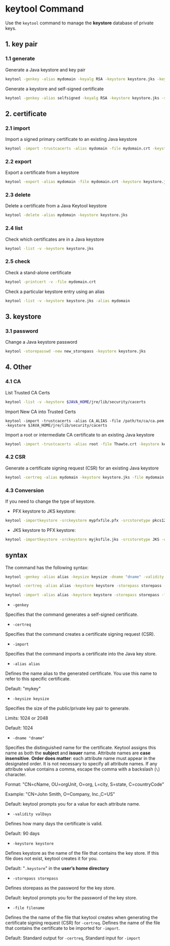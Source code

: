 # keytool Command

Use the `keytool` command to manage the **keystore** database of private keys.

## 1. key pair

### 1.1 generate

Generate a Java keystore and key pair

```bash
keytool -genkey -alias mydomain -keyalg RSA -keystore keystore.jks -keysize 2048
```

Generate a keystore and self-signed certificate

```bash
keytool -genkey -alias selfsigned -keyalg RSA -keystore keystore.jks -storepass password -validity 360 -keysize 2048
```

## 2. certificate

### 2.1 import

Import a signed primary certificate to an existing Java keystore

```bash
keytool -import -trustcacerts -alias mydomain -file mydomain.crt -keystore keystore.jks
```

### 2.2 export 

Export a certificate from a keystore

```bash
keytool -export -alias mydomain -file mydomain.crt -keystore keystore.jks
```

### 2.3 delete

Delete a certificate from a Java Keytool keystore

```bash
keytool -delete -alias mydomain -keystore keystore.jks
```

### 2.4 list

Check which certificates are in a Java keystore

```bash
keytool -list -v -keystore keystore.jks
```

### 2.5 check

Check a stand-alone certificate

```bash
keytool -printcert -v -file mydomain.crt
```

Check a particular keystore entry using an alias

```bash
keytool -list -v -keystore keystore.jks -alias mydomain
```

## 3. keystore

### 3.1 password

Change a Java keystore password

```bash
keytool -storepasswd -new new_storepass -keystore keystore.jks
```

## 4. Other

### 4.1 CA

List Trusted CA Certs

```bash
keytool -list -v -keystore $JAVA_HOME/jre/lib/security/cacerts
```

Import New CA into Trusted Certs

```
keytool -import -trustcacerts -alias CA_ALIAS -file /path/to/ca/ca.pem -keystore $JAVA_HOME/jre/lib/security/cacerts
```

Import a root or intermediate CA certificate to an existing Java keystore

```bash
keytool -import -trustcacerts -alias root -file Thawte.crt -keystore keystore.jks
```


### 4.2 CSR

Generate a certificate signing request (CSR) for an existing Java keystore

```bash
keytool -certreq -alias mydomain -keystore keystore.jks -file mydomain.csr
```

### 4.3 Conversion

If you need to change the type of keystore.

- PFX keystore to JKS keystore:

```bash
keytool -importkeystore -srckeystore mypfxfile.pfx -srcstoretype pkcs12 -destkeystore newjkskeystore.jks -deststoretype JKS
```

- JKS keystore to PFX keystore:

```bash
keytool -importkeystore -srckeystore myjksfile.jks -srcstoretype JKS -deststoretype PKCS12 -destkeystore newpfxkeystore.pfx
```






## syntax

The command has the following syntax:

```bash
keytool -genkey -alias alias -keysize keysize -dname "dname" -validity valDays -keystore keystore -storepass storepass

keytool -certreq -alias alias -keystore keystore -storepass storepass -file filename

keytool -import -alias alias -keystore keystore -storepass storepass -file filename
```

- `-genkey`

Specifies that the command generates a self-signed certificate.

- `-certreq`

Specifies that the command creates a certificate signing request (CSR).

- `-import`

Specifies that the command imports a certificate into the Java key store.

- `-alias alias`

Defines the name alias to the generated certificate. You use this name to refer to this specific certificate.

Default: "mykey"

- `-keysize keysize`

Specifies the size of the public/private key pair to generate.

Limits: 1024 or 2048

Default: 1024

- `-dname "dname"`

Specifies the distinguished name for the certificate. Keytool assigns this name as both the **subject** and **issuer** name. Attribute names are **case insensitive**. **Order does matter**: each attribute name must appear in the designated order. It is not necessary to specify all attribute names. If any attribute value contains a comma, escape the comma with a backslash (`\`) character.

Format: "CN=cName, OU=orgUnit, O=org, L=city, S=state, C=countryCode"

Example: "CN=John Smith, O=Company\, Inc.,C=US"

Default: keytool prompts you for a value for each attribute name.

- `-validity valDays`

Defines how many days the certificate is valid.

Default: 90 days

- `-keystore keystore`

Defines keystore as the name of the file that contains the key store. If this file does not exist, keytool creates it for you.

Default: "`.keystore`" in the **user’s home directory**

- `-storepass storepass`

Defines storepass as the password for the key store.

Default: keytool prompts you for the password of the key store.

- `-file filename`

Defines the the name of the file that keytool creates when generating the certificate signing request (CSR) for `-certreq`. Defines the name of the file that contains the certificate to be imported for `-import`.

Default: Standard output for `-certreq`, Standard input for `-import`

